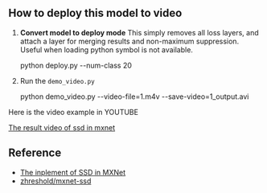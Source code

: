 ## How to deploy this model to video

 1. **Convert model to deploy mode**
 This simply removes all loss layers, and attach a layer for merging results and non-maximum suppression.
Useful when loading python symbol is not available.

    python deploy.py --num-class 20
 
 2. Run the `demo_video.py`

    python demo_video.py --video-file=1.m4v --save-video=1_output.avi

Here is the video example in YOUTUBE

[The result video of ssd in mxnet ](https://www.youtube.com/watch?v=u1w8Re-tU0g&feature=youtu.be)


## Reference

 - [The inplement of SSD in MXNet](https://github.com/dmlc/mxnet/tree/master/example/ssd)
 - [zhreshold/mxnet-ssd](https://github.com/zhreshold/mxnet-ssd)